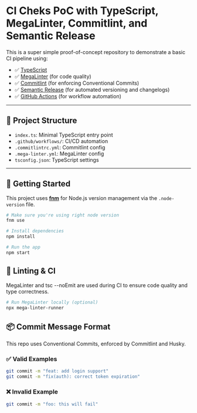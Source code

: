 # CI Cheks PoC with TypeScript, MegaLinter, Commitlint, and Semantic Release

This is a super simple proof-of-concept repository to demonstrate a basic CI pipeline using:

- ✅ [TypeScript](https://www.typescriptlang.org/)
- ✅ [MegaLinter](https://github.com/oxsecurity/megalinter) (for code quality)
- ✅ [Commitlint](https://commitlint.js.org/#/) (for enforcing Conventional Commits)
- ✅ [Semantic Release](https://github.com/semantic-release/semantic-release) (for automated versioning and changelogs)
- ✅ [GitHub Actions](https://docs.github.com/en/actions) (for workflow automation)

---

## 📁 Project Structure

- `index.ts`: Minimal TypeScript entry point
- `.github/workflows/`: CI/CD automation
- `.commitlintrc.yml`: Commitlint config
- `.mega-linter.yml`: MegaLinter config
- `tsconfig.json`: TypeScript settings

---

## 🚀 Getting Started

This project uses [**fnm**](https://github.com/Schniz/fnm) for Node.js version management via the `.node-version` file.


```bash
# Make sure you're using right node version
fnm use

# Install dependencies
npm install

# Run the app
npm start

```

## 🧪 Linting & CI

MegaLinter and tsc --noEmit are used during CI to ensure code quality and type correctness.

```bash
# Run MegaLinter locally (optional)
npx mega-linter-runner
```

## 📦 Commit Message Format

This repo uses Conventional Commits, enforced by Commitlint and Husky.

### ✅ Valid Examples

```bash
git commit -m "feat: add login support"
git commit -m "fix(auth): correct token expiration"
```

### ❌ Invalid Example
```bash
git commit -m "foo: this will fail"
```